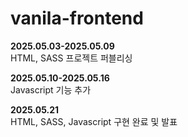 # vanila-frontend

**2025.05.03-2025.05.09**
<br>
HTML, SASS 프로젝트 퍼블리싱
<br>

**2025.05.10-2025.05.16**
<br>
Javascript 기능 추가
<br>

**2025.05.21**
<br>
HTML, SASS, Javascript 구현 완료 및 발표
